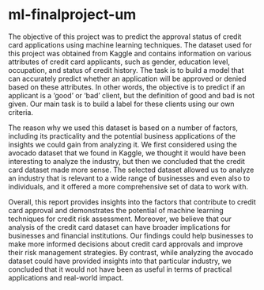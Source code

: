 # ml-finalproject-um
The objective of this project was to predict the approval status of credit card applications using machine learning techniques. The dataset used for this project was obtained from Kaggle and contains information on various attributes of credit card applicants, such as gender, education level, occupation, and status of credit history. The task is to build a model that can accurately predict whether an application will be approved or denied based on these attributes. In other words, the objective is to predict if an applicant is a ‘good’ or ‘bad’ client, but the definition of good and bad is not given. Our main task is to build a label for these clients using our own criteria. 

The reason why we used this dataset is based on a number of factors, including its practicality and the potential business applications of the insights we could gain from analyzing it. We first considered using the avocado dataset that we found in Kaggle, we thought it would have been interesting to analyze the industry, but then we concluded that the credit card dataset made more sense. The selected dataset allowed us to analyze an industry that is relevant to a wide range of businesses and even also to individuals, and it offered a more comprehensive set of data to work with. 

Overall, this report provides insights into the factors that contribute to credit card approval and demonstrates the potential of machine learning techniques for credit risk assessment. Moreover, we believe that our analysis of the credit card dataset can have broader implications for businesses and financial institutions. Our findings could help businesses to make more informed decisions about credit card approvals and improve their risk management strategies. By contrast, while analyzing the avocado dataset could have provided insights into that particular industry, we concluded that it would not have been as useful in terms of practical applications and real-world impact.
